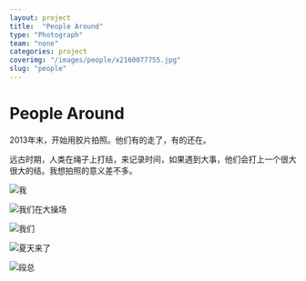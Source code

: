 ```yaml
---
layout: project
title:  "People Around"
type: "Photograph"
team: "none"
categories: project
coverimg: "/images/people/x2160077755.jpg"
slug: "people"
---
```


<h1>People Around</h1>

<p>2013年末，开始用胶片拍照。他们有的走了，有的还在。</p>
<p>远古时期，人类在绳子上打结，来记录时间，如果遇到大事，他们会打上一个很大很大的结。我想拍照的意义差不多。</p>

![我]({{site.baseurl}}/images/people/x2157606879.jpg)

![我们在大操场]({{site.baseurl}}/images/people/x2158439510.jpg)

![我们]({{site.baseurl}}/images/people/x2160077755.jpg)

![夏天来了]({{site.baseurl}}/images/people/x2160077755.jpg)

![段总]({{site.baseurl}}/images/people/x2162562500.jpg)

